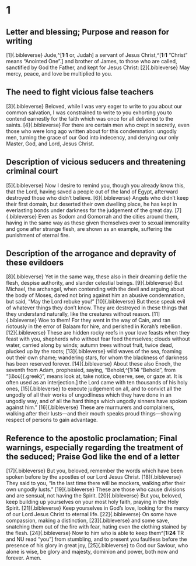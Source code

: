 # 1 
## Letter and blessing; Purpose and reason for writing
[1]{.bibleverse} Jude,^[**1:1** or, Judah] a servant of Jesus Christ,^[**1:1** “Christ” means “Anointed One”.] and brother of James, to those who are called, sanctified by God the Father, and kept for Jesus Christ: [2]{.bibleverse} May mercy, peace, and love be multiplied to you.

## The need to fight vicious false teachers
[3]{.bibleverse} Beloved, while I was very eager to write to you about our common salvation, I was constrained to write to you exhorting you to contend earnestly for the faith which was once for all delivered to the saints. [4]{.bibleverse} For there are certain men who crept in secretly, even those who were long ago written about for this condemnation: ungodly men, turning the grace of our God into indecency, and denying our only Master, God, and Lord, Jesus Christ.

## Description of vicious seducers and threatening criminal court
[5]{.bibleverse} Now I desire to remind you, though you already know this, that the Lord, having saved a people out of the land of Egypt, afterward destroyed those who didn’t believe. [6]{.bibleverse} Angels who didn’t keep their first domain, but deserted their own dwelling place, he has kept in everlasting bonds under darkness for the judgement of the great day. [7]{.bibleverse} Even as Sodom and Gomorrah and the cities around them, having in the same way as these given themselves over to sexual immorality and gone after strange flesh, are shown as an example, suffering the punishment of eternal fire.

## Description of the arrogance and depravity of these evildoers
[8]{.bibleverse} Yet in the same way, these also in their dreaming defile the flesh, despise authority, and slander celestial beings. [9]{.bibleverse} But Michael, the archangel, when contending with the devil and arguing about the body of Moses, dared not bring against him an abusive condemnation, but said, “May the Lord rebuke you!” [10]{.bibleverse} But these speak evil of whatever things they don’t know. They are destroyed in these things that they understand naturally, like the creatures without reason. [11]{.bibleverse} Woe to them! For they went in the way of Cain, and ran riotously in the error of Balaam for hire, and perished in Korah’s rebellion. [12]{.bibleverse} These are hidden rocky reefs in your love feasts when they feast with you, shepherds who without fear feed themselves; clouds without water, carried along by winds; autumn trees without fruit, twice dead, plucked up by the roots; [13]{.bibleverse} wild waves of the sea, foaming out their own shame; wandering stars, for whom the blackness of darkness has been reserved forever. [14]{.bibleverse} About these also Enoch, the seventh from Adam, prophesied, saying, “Behold,^[**1:14** “Behold”, from “[ἰδοὺ]{.greek}”, means look at, take notice, observe, see, or gaze at. It is often used as an interjection.] the Lord came with ten thousands of his holy ones, [15]{.bibleverse} to execute judgement on all, and to convict all the ungodly of all their works of ungodliness which they have done in an ungodly way, and of all the hard things which ungodly sinners have spoken against him.” [16]{.bibleverse} These are murmurers and complainers, walking after their lusts—and their mouth speaks proud things—showing respect of persons to gain advantage.

## Reference to the apostolic proclamation; Final warnings, especially regarding the treatment of the seduced; Praise God like the end of a letter
[17]{.bibleverse} But you, beloved, remember the words which have been spoken before by the apostles of our Lord Jesus Christ. [18]{.bibleverse} They said to you, “In the last time there will be mockers, walking after their own ungodly lusts.” [19]{.bibleverse} These are those who cause divisions and are sensual, not having the Spirit. [20]{.bibleverse} But you, beloved, keep building up yourselves on your most holy faith, praying in the Holy Spirit. [21]{.bibleverse} Keep yourselves in God’s love, looking for the mercy of our Lord Jesus Christ to eternal life. [22]{.bibleverse} On some have compassion, making a distinction, [23]{.bibleverse} and some save, snatching them out of the fire with fear, hating even the clothing stained by the flesh. [24]{.bibleverse} Now to him who is able to keep them^[**1:24** TR and NU read “you”] from stumbling, and to present you faultless before the presence of his glory in great joy, [25]{.bibleverse} to God our Saviour, who alone is wise, be glory and majesty, dominion and power, both now and forever. Amen. 
